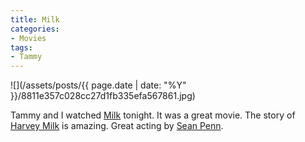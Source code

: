 ```yaml
---
title: Milk
categories:
- Movies
tags:
- Tammy
---
```


![](/assets/posts/{{ page.date | date: "%Y" }}/8811e357c028cc27d1fb335efa567861.jpg)
  



Tammy and I watched [Milk](http://www.imdb.com/title/tt1013753/) tonight. It was a great movie. The story of [Harvey Milk](http://en.wikipedia.org/wiki/Harvey_Milk) is amazing. Great acting by [Sean Penn](http://en.wikipedia.org/wiki/Sean_penn).
